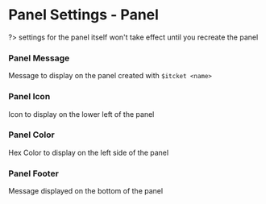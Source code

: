 # Panel Settings - Panel
?> settings for the panel itself won't take effect until you recreate the panel

### Panel Message 

Message to display on the panel created with `$itcket <name>`

### Panel Icon

Icon to display on the lower left of the panel

### Panel Color

Hex Color to display on the left side of the panel

### Panel Footer

Message displayed on the bottom of the panel 